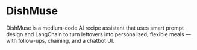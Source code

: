 # DishMuse
DishMuse is a medium-code AI recipe assistant that uses smart prompt design and LangChain to turn leftovers into personalized, flexible meals — with follow-ups, chaining, and a chatbot UI.
